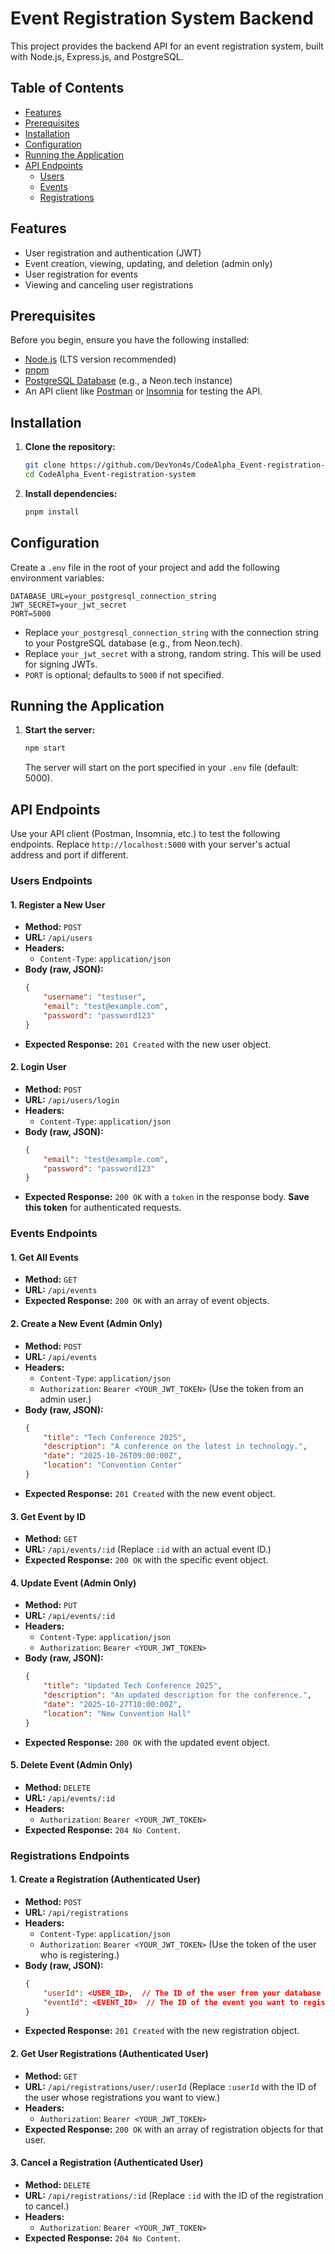 # Event Registration System Backend

This project provides the backend API for an event registration system, built with Node.js, Express.js, and PostgreSQL.

## Table of Contents

- [Features](#features)
- [Prerequisites](#prerequisites)
- [Installation](#installation)
- [Configuration](#configuration)
- [Running the Application](#running-the-application)
- [API Endpoints](#api-endpoints)
  - [Users](#users-endpoints)
  - [Events](#events-endpoints)
  - [Registrations](#registrations-endpoints)

## Features

- User registration and authentication (JWT)
- Event creation, viewing, updating, and deletion (admin only)
- User registration for events
- Viewing and canceling user registrations

## Prerequisites

Before you begin, ensure you have the following installed:

- [Node.js](https://nodejs.org/en/download/) (LTS version recommended)
- [pnpm](https://pnpm.io/installation)
- [PostgreSQL Database](https://www.postgresql.org/download/) (e.g., a Neon.tech instance)
- An API client like [Postman](https://www.postman.com/) or [Insomnia](https://insomnia.rest/) for testing the API.

## Installation

1.  **Clone the repository:**

    ```bash
    git clone https://github.com/DevYon4s/CodeAlpha_Event-registration-system.git
    cd CodeAlpha_Event-registration-system
    ```

2.  **Install dependencies:**

    ```bash
    pnpm install
    ```

## Configuration

Create a `.env` file in the root of your project and add the following environment variables:

```
DATABASE_URL=your_postgresql_connection_string
JWT_SECRET=your_jwt_secret
PORT=5000
```

-   Replace `your_postgresql_connection_string` with the connection string to your PostgreSQL database (e.g., from Neon.tech).
-   Replace `your_jwt_secret` with a strong, random string. This will be used for signing JWTs.
-   `PORT` is optional; defaults to `5000` if not specified.

## Running the Application

1.  **Start the server:**

    ```bash
    npm start
    ```

    The server will start on the port specified in your `.env` file (default: 5000).

## API Endpoints

Use your API client (Postman, Insomnia, etc.) to test the following endpoints. Replace `http://localhost:5000` with your server's actual address and port if different.

### Users Endpoints

#### 1. Register a New User

-   **Method:** `POST`
-   **URL:** `/api/users`
-   **Headers:**
    -   `Content-Type`: `application/json`
-   **Body (raw, JSON):**
    ```json
    {
        "username": "testuser",
        "email": "test@example.com",
        "password": "password123"
    }
    ```
-   **Expected Response:** `201 Created` with the new user object.

#### 2. Login User

-   **Method:** `POST`
-   **URL:** `/api/users/login`
-   **Headers:**
    -   `Content-Type`: `application/json`
-   **Body (raw, JSON):**
    ```json
    {
        "email": "test@example.com",
        "password": "password123"
    }
    ```
-   **Expected Response:** `200 OK` with a `token` in the response body. **Save this token** for authenticated requests.

### Events Endpoints

#### 1. Get All Events

-   **Method:** `GET`
-   **URL:** `/api/events`
-   **Expected Response:** `200 OK` with an array of event objects.

#### 2. Create a New Event (Admin Only)

-   **Method:** `POST`
-   **URL:** `/api/events`
-   **Headers:**
    -   `Content-Type`: `application/json`
    -   `Authorization`: `Bearer <YOUR_JWT_TOKEN>` (Use the token from an admin user.)
-   **Body (raw, JSON):**
    ```json
    {
        "title": "Tech Conference 2025",
        "description": "A conference on the latest in technology.",
        "date": "2025-10-26T09:00:00Z",
        "location": "Convention Center"
    }
    ```
-   **Expected Response:** `201 Created` with the new event object.

#### 3. Get Event by ID

-   **Method:** `GET`
-   **URL:** `/api/events/:id` (Replace `:id` with an actual event ID.)
-   **Expected Response:** `200 OK` with the specific event object.

#### 4. Update Event (Admin Only)

-   **Method:** `PUT`
-   **URL:** `/api/events/:id`
-   **Headers:**
    -   `Content-Type`: `application/json`
    -   `Authorization`: `Bearer <YOUR_JWT_TOKEN>`
-   **Body (raw, JSON):**
    ```json
    {
        "title": "Updated Tech Conference 2025",
        "description": "An updated description for the conference.",
        "date": "2025-10-27T10:00:00Z",
        "location": "New Convention Hall"
    }
    ```
-   **Expected Response:** `200 OK` with the updated event object.

#### 5. Delete Event (Admin Only)

-   **Method:** `DELETE`
-   **URL:** `/api/events/:id`
-   **Headers:**
    -   `Authorization`: `Bearer <YOUR_JWT_TOKEN>`
-   **Expected Response:** `204 No Content`.

### Registrations Endpoints

#### 1. Create a Registration (Authenticated User)

-   **Method:** `POST`
-   **URL:** `/api/registrations`
-   **Headers:**
    -   `Content-Type`: `application/json`
    -   `Authorization`: `Bearer <YOUR_JWT_TOKEN>` (Use the token of the user who is registering.)
-   **Body (raw, JSON):**
    ```json
    {
        "userId": <USER_ID>,  // The ID of the user from your database
        "eventId": <EVENT_ID>  // The ID of the event you want to register for
    }
    ```
-   **Expected Response:** `201 Created` with the new registration object.

#### 2. Get User Registrations (Authenticated User)

-   **Method:** `GET`
-   **URL:** `/api/registrations/user/:userId` (Replace `:userId` with the ID of the user whose registrations you want to view.)
-   **Headers:**
    -   `Authorization`: `Bearer <YOUR_JWT_TOKEN>`
-   **Expected Response:** `200 OK` with an array of registration objects for that user.

#### 3. Cancel a Registration (Authenticated User)

-   **Method:** `DELETE`
-   **URL:** `/api/registrations/:id` (Replace `:id` with the ID of the registration to cancel.)
-   **Headers:**
    -   `Authorization`: `Bearer <YOUR_JWT_TOKEN>`
-   **Expected Response:** `204 No Content`.
